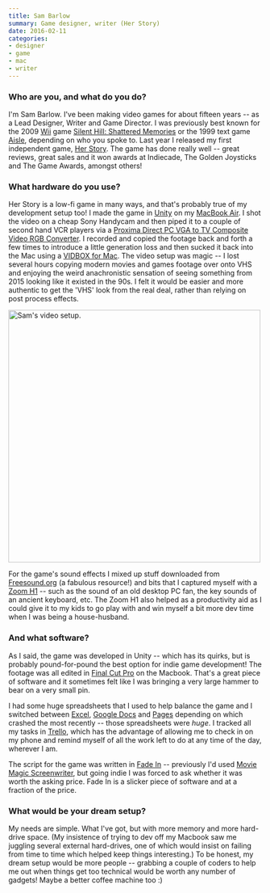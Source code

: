 ```yaml
---
title: Sam Barlow
summary: Game designer, writer (Her Story)
date: 2016-02-11
categories:
- designer
- game
- mac
- writer
---
```


### Who are you, and what do you do?

I'm Sam Barlow. I've been making video games for about fifteen years -- as a Lead Designer, Writer and Game Director. I was previously best known for the 2009 [Wii][] game [Silent Hill: Shattered Memories][silent-hill-shattered-memories] or the 1999 text game [Aisle][], depending on who you spoke to. Last year I released my first independent game, [Her Story][her-story]. The game has done really well -- great reviews, great sales and it won awards at Indiecade, The Golden Joysticks and The Game Awards, amongst others!

### What hardware do you use?

Her Story is a low-fi game in many ways, and that's probably true of my development setup too! I made the game in [Unity][] on my [MacBook Air][macbook-air]. I shot the video on a cheap Sony Handycam and then piped it to a couple of second hand VCR players via a [Proxima Direct PC VGA to TV Composite Video RGB Converter][pc-vga-to-tv-composite-video-rgb-converter]. I recorded and copied the footage back and forth a few times to introduce a little generation loss and then sucked it back into the Mac using a [VIDBOX for Mac][vidbox-mac]. The video setup was magic -- I lost several hours copying modern movies and games footage over onto VHS and enjoying the weird anachronistic sensation of seeing something from 2015 looking like it existed in the 90s. I felt it would be easier and more authentic to get the 'VHS' look from the real deal, rather than relying on post process effects.

<img src="/images/interviews/sam.barlow/video.jpg" width="500" height="500" alt="Sam's video setup." class="detail">

For the game's sound effects I mixed up stuff downloaded from [Freesound.org][freesound] (a fabulous resource!) and bits that I captured myself with a [Zoom H1][h1] -- such as the sound of an old desktop PC fan, the key sounds of an ancient keyboard, etc. The Zoom H1 also helped as a productivity aid as I could give it to my kids to go play with and win myself a bit more dev time when I was being a house-husband.

### And what software?

As I said, the game was developed in Unity -- which has its quirks, but is probably pound-for-pound the best option for indie game development! The footage was all edited in [Final Cut Pro][final-cut-pro] on the Macbook. That's a great piece of software and it sometimes felt like I was bringing a very large hammer to bear on a very small pin. 

I had some huge spreadsheets that I used to help balance the game and I switched between [Excel][], [Google Docs][google-docs] and [Pages][] depending on which crashed the most recently -- those spreadsheets were *huge*. I tracked all my tasks in [Trello][], which has the advantage of allowing me to check in on my phone and remind myself of all the work left to do at any time of the day, wherever I am. 

The script for the game was written in [Fade In][fade-in] -- previously I'd used [Movie Magic Screenwriter][movie-magic-screenwriter], but going indie I was forced to ask whether it was worth the asking price. Fade In is a slicker piece of software and at a fraction of the price. 

### What would be your dream setup?

My needs are simple. What I've got, but with more memory and more hard-drive space. (My insistence of trying to dev off my Macbook saw me juggling several external hard-drives, one of which would insist on failing from time to time which helped keep things interesting.) To be honest, my dream setup would be more people -- grabbing a couple of coders to help me out when things get too technical would be worth any number of gadgets! Maybe a better coffee machine too :)

[aisle]: https://en.wikipedia.org/wiki/Aisle_(video_game) "A text adventure game with a single move."
[excel]: https://www.microsoft.com/en-us/microsoft-365/excel "A spreadsheet application."
[fade-in]: https://www.fadeinpro.com/ "Screenwriting software."
[final-cut-pro]: https://en.wikipedia.org/wiki/Final_Cut_Pro "A nonlinear video editor."
[freesound]: https://freesound.org/ "An archive of Creative Commons audio."
[google-docs]: https://en.wikipedia.org/wiki/Google_Docs "A web-based office suite."
[h1]: http://web.archive.org/web/20150516203209/http://www.zoom.co.jp:80/products/h1 "A digital recorder."
[her-story]: http://www.herstorygame.com/ "A novel video game about a woman speaking to the police."
[macbook-air]: https://www.apple.com/macbook-air/ "A very thin laptop."
[movie-magic-screenwriter]: http://web.archive.org/web/20210115194243/https://www.screenplay.com/catalog/product/view/id/30/category/8 "Screenwriting software."
[pages]: https://www.apple.com/pages/ "A Mac word processor and layout tool from Apple."
[pc-vga-to-tv-composite-video-rgb-converter]: http://www.amazon.co.uk/Proxima-Direct®-Composite-Converter-satisfied/dp/B004TCXING "A VGA to composite video converter device."
[silent-hill-shattered-memories]: https://en.wikipedia.org/wiki/Silent_Hill%3A_Shattered_Memories "A survival horror game for the Wii."
[trello]: https://trello.com/ "A project management service."
[unity]: https://unity.com/products "A cross-platform game development tool."
[vidbox-mac]: http://web.archive.org/web/20190506091611/https://honestech.com/main/VIDBOXforMac.asp "A USB video conversion device."
[wii]: http://web.archive.org/web/20140513065105/http://www.nintendo.com:80/wii "A unique gaming console."
